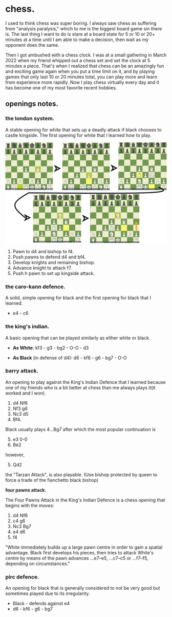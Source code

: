 # chess.

I used to think chess was super boring. I always saw chess as suffering from "analysis paralysis," which to me is the biggest board game sin there is. The last thing I want to do is stare at a board state for 5 or 10 or 20+ minutes at a time until I am able to make a decision, then wait as my opponent does the same. 

Then I got ambushed with a chess clock. I was at a small gathering in March 2022 when my friend whipped out a chess set and set the clock at 5 minutes a piece. That's when I realized that chess can be an amazingly fun and exciting game again when you put a time limit on it, and by playing games that only last 10 or 20 minutes total, you can play more and learn from experience more rapidly. Now I play chess virtually every day and it has become one of my most favorite recent hobbies.

## openings notes.

### the london system.

A stable opening for white that sets up a deadly attack if black chooses to castle kingside. The first opening for white that I learned how to play.

![the london system](../media/the%20london%20system.png)

1. Pawn to d4 and bishop to f4.
2. Push pawns to defend d4 and bf4.
3. Develop knights and remaining bishop.
4. Advance knight to attack f7.
5. Push h pawn to set up kingside attack.

### the caro-kann defence.

A solid, simple opening for black and the first opening for black that I learned.

- e4 - c6

### the king's indian.

A basic opening that can be played similarly as either white or black.

- **As White**: kf3 - g3 - bg2 - O-O - d3

- **As Black** (in defense of d4): d6 - kf6 - g6 - bg7 - O-O

### barry attack.

An opening to play against the King's Indian Defence that I learned because one of my friends who is a bit better at chess than me always plays it(it worked and I won).

1. d4 Nf6 
2. Nf3 g6 
3. Nc3 d5 
4. Bf4. 

Black usually plays 4...Bg7 after which the most popular continuation is 

5. e3 0-0 
6. Be2 

however, 

5. Qd2

the "Tarzan Attack", is also playable. (Use bishop protected by queen to force a trade of the fianchetto black bishop)

**four pawns attack.**

The Four Pawns Attack in the King's Indian Defence is a chess opening that begins with the moves:

1. d4 Nf6
2. c4 g6
3. Nc3 Bg7
4. e4 d6
5. f4

"White immediately builds up a large pawn centre in order to gain a spatial advantage. Black first develops his pieces, then tries to attack White's centre by means of the pawn advances ...e7–e5, ...c7–c5 or ...f7–f5, depending on circumstances."

### pirc defence.

An opening for black that is generally considered to not be very good but sometimes played due to its irregularity.

- Black - defends against e4
- d6 - kf6 - g6 - bg7
